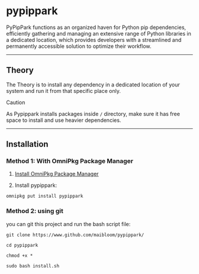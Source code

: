 # pypippark

PyPipPark functions as an organized haven for Python pip dependencies, efficiently gathering and managing an extensive range of Python libraries in a dedicated location, which provides developers with a streamlined and permanently accessible solution to optimize their workflow. 

---
## Theory

The Theory is to install any dependency in a dedicated location of your system and run it from that specific place only.

> [!CAUTION]
> As Pypippark installs packages inside ```/``` directory, make sure it has free space to install and use heavier dependencies.

---
## Installation

### Method 1: With OmniPkg Package Manager 

1. [Install OmniPkg Package Manager](https://github.com/maibloom/omnipkg-app)

2. Install pypippark:

```
omnipkg put install pypippark
```

### Method 2: using git

you can git this project and run the bash script file:

```
git clone https://www.github.com/maibloom/pypippark/

cd pypippark

chmod +x *

sudo bash install.sh
```
